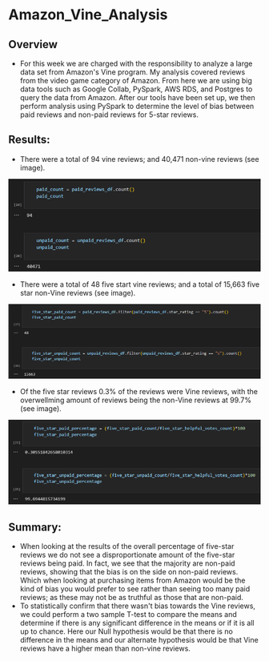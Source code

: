 # Amazon_Vine_Analysis

## Overview
   - For this week we are charged with the responsibility to analyze a large data set from Amazon's Vine program.  My analysis covered reviews from the video game category of Amazon.  From here we are using big data tools such as Google Collab, PySpark, AWS RDS, and Postgres to query the data from Amazon.  After our tools have been set up, we then perform analysis using PySpark to determine the level of bias between paid reviews and non-paid reviews for 5-star reviews.


## Results:

   - There were a total of 94 vine reviews; and 40,471 non-vine reviews (see image).

![This is an image](https://github.com/BMoreland20/Amazon_Vine_Analysis/blob/main/Resources/total_reviews.png)


   - There were a total of 48 five start vine reviews; and a total of 15,663 five star non-Vine reviews (see image).

![This is an image](https://github.com/BMoreland20/Amazon_Vine_Analysis/blob/main/Resources/total_5_star_reviews.png)


   - Of the five star reviews 0.3% of the reviews were Vine reviews, with the overwellming amount of reviews being the non-Vine reviews at 99.7% (see image).

![This is an image](https://github.com/BMoreland20/Amazon_Vine_Analysis/blob/main/Resources/5_star_percentage.png)



## Summary:
   - When looking at the results of the overall percentage of five-star reviews we do not see a disproportionate amount of the five-star reviews being paid.  In fact, we see that the majority are non-paid reviews, showing that the bias is on the side on non-paid reviews.  Which when looking at purchasing items from Amazon would be the kind of bias you would prefer to see rather than seeing too many paid reviews; as these may not be as truthful as those that are non-paid.
   - To statistically confirm that there wasn't bias towards the Vine reviews, we could perform a two sample T-test to compare the means and determine if there is any significant difference in the means or if it is all up to chance.  Here our Null hypothesis would be that there is no difference in the means and our alternate hypothesis would be that Vine reviews have a higher mean than non-vine reviews.